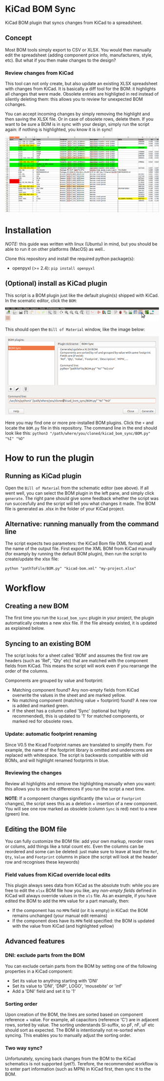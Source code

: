 # KiCad BOM Sync
KiCad BOM plugin that syncs changes from KiCad to a spreadsheet.

## Concept
Most BOM tools simply export to CSV or XLSX. You would then manually edit the spreadsheet
(adding component price info, manufacturers, style, etc). But what if you then make changes to the design?

### Review changes from KiCad
This tool can not only create, but also update an existing XLSX spreadsheet with changes from KiCad.
It is basically a diff tool for the BOM: it highlights all changes that were made.
Obsolete entries are highligted in red instead of silently deleting them: this allows you to review for unexpected BOM cchanges.

You can accept incoming changes by simply removing the highlight and then saving the XLSX file. Or in case of obsolete rows, delete them. If you want to be sure a BOM is in sync with your design, simply run the script again: if nothing is highlighted, you know it is in sync!

![Screenshot: highlighted changes in the BOM](documentation/kicad_bom_tool_screenshot.png)

# Installation

*NOTE:* this guide was written with linux (Ubuntu) in mind, but you should be able to run it on other platforms (MacOS) as well..

Clone this repository and install the required python package(s):

* openpyxl (>= 2.4): `pip install openpyxl`


## (Optional) install as KiCad plugin

This script is a BOM plugin just like the default plugin(s) shipped with KiCad.
In the scematic editor, click the `BOM`:

![Eeschema: BOM button](documentation/plugin_install_step1.png)

This should open the `Bill of Material` window, like the image below:

![Eeschema: Bill of Materials window](documentation/plugin_install_step2.png)

Here you may find one or more pre-installed BOM plugins. Click the `+` and locate the `BOM.py` file in this repository.
The command line in the end should look like this: `python3 "/path/where/you/cloned/kicad_bom_sync/BOM.py" "%I" "%O"`




# How to run the plugin

## Running as KiCad plugin

Open the `Bill of Material` from the schematic editor (see above). If all went well, you can select the BOM plugin in the left pane, and simply click `generate`. The right pane should give some feedback whether the script was run succesfully and the script will tell you what changes it made. The BOM file is generated as <projectname>.xlsx in the folder of your KiCad project.

## Alternative: running manually from the command line

The script expects two parameters: the KiCad Bom file (XML format) and the name of the output file.
First export the XML BOM from KiCad manually (for examply by running the default BOM plugin), then run the script to create/update the xlsx file:
```
python "pathToFile/BOM.py" "kicad-bom.xml" "my-project.xlsx"
```


# Workflow

## Creating a new BOM
The first time you run the `kicad_bom_sync` plugin in your project, the plugin automatically creates a new xlsx file. If the file already existed, it is updated as explained below.

## Syncing to an existing BOM
The script looks for a sheet called 'BOM' and assumes the first row are headers (such as 'Ref', 'Qty' etc) that are matched with the component fields from KiCad. This means the script will work even if you rearrange the order of the columns.

Components are grouped by value and footprint:
* Matching component found? Any non-empty fields from KiCad overwrite the values in the sheet and are marked yellow.
* No matching component (matching value + footprint) found? A new row is added and marked green.
* If the sheet has a column called 'Sync' (optional but highly recommended),
this is updated to '1' for matched components, or marked red for obsolete rows.

### Update: automatic footprint renaming
Since V0.5 the Kicad Footprint names are translated to simplify them. For example, the name of the footprint library is omitted and underscores are replaced with whitespace.
The script is backwards compatible with old BOMs, and will highlight renamed footprints in blue.

### Reviewing the changes

Review all highlights and remove the highlighting manually when you want: this allows you to see the differences if you run the script a next time.

**NOTE**: If a component changes significantly (the `Value` or `Footprint` changes), the script sees this as a deletion + insertion of a new component. You will see one row marked as obsolete (column `Sync` is red) next to a new (green) line.

## Editing the BOM file

You can fully customize the BOM file: add your own markup, reorder rows or colums, add things like a total count etc.
Even the columns can be reordered and some can be deleted: just make sure to leave at least the `Ref`, `Qty`, `Value` and `Footprint` columns in place (the script will look at the header row and recognises these keywords)

### Field values from KiCad override local edits

This plugin always sees data from KiCad as the absolute truth: while you are free to edit the `xlsx` BOM file how you like, any *non-empty fields* defined in KiCad will always override values in the  `xls` file. As an example, if you have edited the BOM to add the `MPN` value for a part manually, then:
* If the component has no `MPN` field (or it is empty) in KiCad: the BOM remains unchanged (your manual edit remains)
* If the component does have its `MPN` field specified: the BOM is updated with the value from KiCad (and highlighted yellow)


## Advanced features


### DNI: exclude parts from the BOM

You can exclude certain parts from the BOM by setting one of the following
properties in a KiCad component:
- Set its value to anything starting with 'DNI'
- Set its value to 'DNI', 'DNP', LOGO', 'mousebite' or 'inf'
- Add a 'DNI' field and set it to '1'

### Sorting order

Upon creation of the BOM, the lines are sorted based on component reference + value. For example, all capacitors (reference 'C') are in adjacent rows, sorted by value. The sorting understands SI-suffix, so pF, nF, uF etc should sort as expected.
The BOM is intentionally not re-sorted when syncing. This enables you to manually adjust the sorting order.

### Two way sync?

Unfortunately, syncing back changes from the BOM to the KiCad schematics is not supported (yet?). Terefore, the recommended workflow is to enter part information (such as MPN) in KiCad first, then sync it to the BOM.

